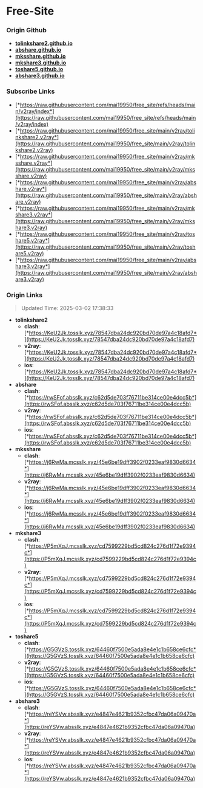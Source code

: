# Free-Site

### Origin Github

- [**tolinkshare2.github.io**](https://github.com/tolinkshare2/tolinkshare2.github.io)
- [**abshare.github.io**](https://github.com/abshare/abshare.github.io)
- [**mksshare.github.io**](https://github.com/mksshare/mksshare.github.io)
- [**mkshare3.github.io**](https://github.com/mkshare3/mkshare3.github.io)
- [**toshare5.github.io**](https://github.com/toshare5/toshare5.github.io)
- [**abshare3.github.io**](https://github.com/abshare3/abshare3.github.io)

### Subscribe Links

- [*https://raw.githubusercontent.com/mai19950/free_site/refs/heads/main/v2ray/index*](https://raw.githubusercontent.com/mai19950/free_site/refs/heads/main/v2ray/index)
- [*https://raw.githubusercontent.com/mai19950/free_site/main/v2ray/tolinkshare2.v2ray*](https://raw.githubusercontent.com/mai19950/free_site/main/v2ray/tolinkshare2.v2ray)
- [*https://raw.githubusercontent.com/mai19950/free_site/main/v2ray/mksshare.v2ray*](https://raw.githubusercontent.com/mai19950/free_site/main/v2ray/mksshare.v2ray)
- [*https://raw.githubusercontent.com/mai19950/free_site/main/v2ray/abshare.v2ray*](https://raw.githubusercontent.com/mai19950/free_site/main/v2ray/abshare.v2ray)
- [*https://raw.githubusercontent.com/mai19950/free_site/main/v2ray/mkshare3.v2ray*](https://raw.githubusercontent.com/mai19950/free_site/main/v2ray/mkshare3.v2ray)
- [*https://raw.githubusercontent.com/mai19950/free_site/main/v2ray/toshare5.v2ray*](https://raw.githubusercontent.com/mai19950/free_site/main/v2ray/toshare5.v2ray)
- [*https://raw.githubusercontent.com/mai19950/free_site/main/v2ray/abshare3.v2ray*](https://raw.githubusercontent.com/mai19950/free_site/main/v2ray/abshare3.v2ray)

### Origin Links

> Updated Time: 2025-03-02 17:38:33

- **tolinkshare2**
  - **clash**: [*https://KeU2Jk.tosslk.xyz/78547dba24dc920bd70de97a4c18afd7*](https://KeU2Jk.tosslk.xyz/78547dba24dc920bd70de97a4c18afd7)
  - **v2ray**: [*https://KeU2Jk.tosslk.xyz/78547dba24dc920bd70de97a4c18afd7*](https://KeU2Jk.tosslk.xyz/78547dba24dc920bd70de97a4c18afd7)
  - **ios**: [*https://KeU2Jk.tosslk.xyz/78547dba24dc920bd70de97a4c18afd7*](https://KeU2Jk.tosslk.xyz/78547dba24dc920bd70de97a4c18afd7)
- **abshare**
  - **clash**: [*https://rwSFof.absslk.xyz/c62d5de703f76711be314ce00e4dcc5b*](https://rwSFof.absslk.xyz/c62d5de703f76711be314ce00e4dcc5b)
  - **v2ray**: [*https://rwSFof.absslk.xyz/c62d5de703f76711be314ce00e4dcc5b*](https://rwSFof.absslk.xyz/c62d5de703f76711be314ce00e4dcc5b)
  - **ios**: [*https://rwSFof.absslk.xyz/c62d5de703f76711be314ce00e4dcc5b*](https://rwSFof.absslk.xyz/c62d5de703f76711be314ce00e4dcc5b)
- **mksshare**
  - **clash**: [*https://j6RwMa.mcsslk.xyz/45e6be19dff3902f0233eaf9830d6634*](https://j6RwMa.mcsslk.xyz/45e6be19dff3902f0233eaf9830d6634)
  - **v2ray**: [*https://j6RwMa.mcsslk.xyz/45e6be19dff3902f0233eaf9830d6634*](https://j6RwMa.mcsslk.xyz/45e6be19dff3902f0233eaf9830d6634)
  - **ios**: [*https://j6RwMa.mcsslk.xyz/45e6be19dff3902f0233eaf9830d6634*](https://j6RwMa.mcsslk.xyz/45e6be19dff3902f0233eaf9830d6634)
- **mkshare3**
  - **clash**: [*https://P5mXqJ.mcsslk.xyz/cd7599229bd5cd824c276d1f72e9394c*](https://P5mXqJ.mcsslk.xyz/cd7599229bd5cd824c276d1f72e9394c)
  - **v2ray**: [*https://P5mXqJ.mcsslk.xyz/cd7599229bd5cd824c276d1f72e9394c*](https://P5mXqJ.mcsslk.xyz/cd7599229bd5cd824c276d1f72e9394c)
  - **ios**: [*https://P5mXqJ.mcsslk.xyz/cd7599229bd5cd824c276d1f72e9394c*](https://P5mXqJ.mcsslk.xyz/cd7599229bd5cd824c276d1f72e9394c)
- **toshare5**
  - **clash**: [*https://G5GVzS.tosslk.xyz/64460f7500e5ada8e4e1c1b658ce6cfc*](https://G5GVzS.tosslk.xyz/64460f7500e5ada8e4e1c1b658ce6cfc)
  - **v2ray**: [*https://G5GVzS.tosslk.xyz/64460f7500e5ada8e4e1c1b658ce6cfc*](https://G5GVzS.tosslk.xyz/64460f7500e5ada8e4e1c1b658ce6cfc)
  - **ios**: [*https://G5GVzS.tosslk.xyz/64460f7500e5ada8e4e1c1b658ce6cfc*](https://G5GVzS.tosslk.xyz/64460f7500e5ada8e4e1c1b658ce6cfc)
- **abshare3**
  - **clash**: [*https://reYSVw.absslk.xyz/e4847e4621b9352cfbc47da06a09470a*](https://reYSVw.absslk.xyz/e4847e4621b9352cfbc47da06a09470a)
  - **v2ray**: [*https://reYSVw.absslk.xyz/e4847e4621b9352cfbc47da06a09470a*](https://reYSVw.absslk.xyz/e4847e4621b9352cfbc47da06a09470a)
  - **ios**: [*https://reYSVw.absslk.xyz/e4847e4621b9352cfbc47da06a09470a*](https://reYSVw.absslk.xyz/e4847e4621b9352cfbc47da06a09470a)
